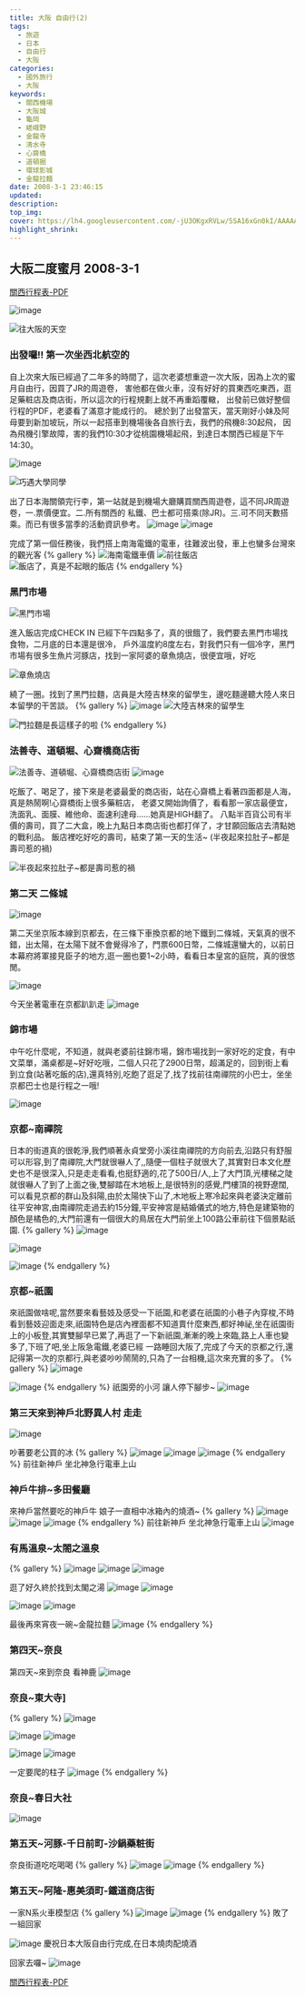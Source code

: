 ```yaml
---
title: 大阪 自由行(2)
tags:
  - 旅遊
  - 日本
  - 自由行
  - 大阪
categories: 
  - 國外旅行
  - 大阪
keywords:
  - 關西機場
  - 大阪城
  - 龜岡
  - 嵯峨野
  - 金龍寺
  - 清水寺
  - 心齋橋
  - 道頓掘
  - 環球影城
  - 金龍拉麵
date: 2008-3-1 23:46:15
updated:
description:
top_img:
cover: https://lh4.googleusercontent.com/-jU3OKgxRVLw/SSA16xGn0kI/AAAAAAAAAok/lYGpoq0eO6Q/w1024-h768-no/3day-166.JPG
highlight_shrink:
---
```


## 大阪二度蜜月 2008-3-1

[關西行程表-PDF](https://drive.google.com/file/d/0B-Mrerkj4hunVFg1ZlRydkZaSjA/edit?usp=sharing)

![image](https://lh6.googleusercontent.com/-6aL_qRNoILA/SSA0f41prAI/AAAAAAAAAlQ/P5lOeiew5Lo/w1024-h768-no/1day-016.JPG)

![往大阪的天空](http://link.photo.pchome.com.tw/s08/nick_6/11/123754866354/)

### **出發囉!! 第一次坐西北航空的**

自上次來大阪已經過了二年多的時間了，這次老婆想重遊一次大阪，因為上次的蜜月自由行，因買了JR的周遊卷， 害他都在做火車，沒有好好的買東西吃東西，逛足藥粧店及商店街，所以這次的行程規劃上就不再重蹈覆轍， 出發前已做好整個行程的PDF，老婆看了滿意才能成行的。
總於到了出發當天，當天剛好小妹及阿母要到新加坡玩，所以一起搭車到機場後各自旅行去，我們的飛機8:30起飛， 因為飛機引擎故障，害的我們10:30才從桃園機場起飛，到達日本關西已經是下午14:30。

![image](http://link.photo.pchome.com.tw/s08/nick_6/11/123754866465/)

![巧遇大學同學](http://link.photo.pchome.com.tw/s08/nick_6/11/123754868024/)

出了日本海關領完行李，第一站就是到機場大廳購買關西周遊卷，這不同JR周遊卷，一.票價便宜。二.所有關西的 私鐵、巴士都可搭乘(除JR)。三.可不同天數搭乘。而已有很多當季的活動資訊參考。
![image](https://lh6.googleusercontent.com/-3UA-cAp3Z-Q/UvxS2gmkR9I/AAAAAAAARcI/w33egXlAW_Q/w1184-h888-no/DSC03869.JPG)
![image](https://lh6.googleusercontent.com/-ia9wSW0LNZk/UvxS2C5ODwI/AAAAAAAARcM/h2eX8WHip9I/w1184-h888-no/DSC03870.JPG)

完成了第一個任務後，我們搭上南海電鐵的電車，往難波出發，車上也蠻多台灣來的觀光客
{% gallery %}
![海南電鐵車價](http://link.photo.pchome.com.tw/s08/nick_6/11/123754867848/)
![前往飯店](http://link.photo.pchome.com.tw/s08/nick_6/11/123754867648/)
![飯店了，真是不起眼的飯店](http://link.photo.pchome.com.tw/s08/nick_6/11/123754866255/)
{% endgallery %}

### **黑門市場**

![黑門市場](http://link.photo.pchome.com.tw/s08/nick_6/11/123754867453/)

進入飯店完成CHECK IN 已經下午四點多了，真的很餓了，我們要去黑門市場找食物，二月底的日本還是很冷， 戶外溫度約8度左右，對我們只有一個冷字，黑門市場有很多生魚片河豚店，找到一家阿婆的章魚燒店，很便宜哦，好吃

![章魚燒店](http://link.photo.pchome.com.tw/s08/nick_6/11/123754867270/)

繞了一圈。找到了黑門拉麵，店員是大陸吉林來的留學生，邊吃麵邊聽大陸人來日本留學的干苦談。
{% gallery %}
![image](http://link.photo.pchome.com.tw/s08/nick_6/11/123754867085/)
![大陸吉林來的留學生](http://link.photo.pchome.com.tw/s08/nick_6/11/123754866954/)

![門拉麵是長這樣子的啦](http://link.photo.pchome.com.tw/s08/nick_6/11/123754866795/)
{% endgallery %}

### **法善寺、道頓堀、心齋橋商店街**

![法善寺、道頓堀、心齋橋商店街](https://lh4.googleusercontent.com/-sRvr6dlGrtU/SSA0s1fe8wI/AAAAAAAAAlo/dQZGESz0oi0/w1024-h576-no/1day-072.JPG)
![image](http://link.photo.pchome.com.tw/s08/nick_6/11/123754866122/)

吃飯了、喝足了，接下來是老婆最愛的商店街，站在心齋橋上看著四面都是人海，真是熱鬧啊!心齋橋街上很多藥粧店， 老婆又開始詢價了，看看那一家店最便宜，洗面乳、面膜、維他命、面速利達母......她真是HIGH翻了。
八點半百貨公司有半價的壽司，買了二大盒，晚上九點日本商店街也都打佯了，才甘願回飯店去清點她的戰利品。
飯店裡吃好吃的壽司，結束了第一天的生活~ (半夜起來拉肚子~都是壽司惹的禍)

![半夜起來拉肚子~都是壽司惹的禍](http://link.photo.pchome.com.tw/s08/nick_6/11/123754866651/)

### **第二天 二條城**

![image](https://lh3.googleusercontent.com/-DaFm8L2FMnI/SSA0zhlNMRI/AAAAAAAAAl4/g6VYWYT8NJw/w1024-h768-no/2day-011.JPG)

第二天坐京阪本線到京都去，在三條下車換京都的地下鐵到二條城，天氣真的很不錯，出太陽，在太陽下就不會覺得冷了，門票600日幣，二條城還蠻大的，以前日本幕府將軍接見臣子的地方,逛一圈也要1~2小時，看看日本皇宮的庭院，真的很悠閒。

![image](https://lh6.googleusercontent.com/-m-U9r8cL-N0/SSA1Ej5OmSI/AAAAAAAAAmc/q3u9ZSX2P0I/w1024-h768-no/2day-046.JPG)

今天坐著電車在京都趴趴走
![image](https://lh5.googleusercontent.com/-bqeCd0hHLFU/SSA1JoF1D9I/AAAAAAAAAms/sWXyDlbfZoY/w1024-h768-no/2day-056.JPG)

### **錦市場**

中午吃什麼呢，不知道，就與老婆前往錦市場，錦市場找到一家好吃的定食，有中文菜單，滿桌都是~好好吃哦，二個人只花了2900日幣，超滿足的，回到街上看到立食(站著吃飯的店),還真特別,吃飽了逛足了,找了找前往南禪院的小巴士，坐坐京都巴士也是行程之一哦!

![image](https://lh4.googleusercontent.com/-LkvbFtdcVao/SSA1OH6YvBI/AAAAAAAAAm0/6LBiAYJHJNE/w1024-h768-no/2day-111.JPG)

### **京都~南禪院**

日本的街道真的很乾淨,我們順著永貞堂旁小溪往南禪院的方向前去,沿路只有舒服可以形容,到了南禪院,大門就很嚇人了,,隨便一個柱子就很大了,其實對日本文化歷史也不是很深入,只是走走看看,也挺舒適的,花了500日/人,上了大門頂,光樓梯之陡就很嚇人了到了上面之後,雙腳踏在木地板上,是很特別的感覺,門樓頂的視野遼闊,可以看見京都的群山及斜陽,由於太陽快下山了,木地板上寒冷起來與老婆決定離前往平安神宮,由南禪院走過去約15分鐘,平安神宮是結婚儀式的地方,特色是建築物的顏色是橘色的,大門前還有一個很大的鳥居在大門前坐上100路公車前往下個景點祇園.
{% gallery %}
![image](https://lh6.googleusercontent.com/-lVTDIfaybZk/SSA1Q18g3bI/AAAAAAAAAm8/jc8BfdCA90o/w1024-h576-no/2day-152.JPG)

![image](https://lh5.googleusercontent.com/-6x39h2pUJ7k/SSA1TVRT2EI/AAAAAAAAAnE/UrLJGhFEvJA/w1024-h576-no/2day-163.JPG)

![image](https://lh6.googleusercontent.com/-xgeduF1-UiE/SSA1WXNvncI/AAAAAAAAAnM/ZcDOBXvVCHY/w1024-h768-no/2day-161.JPG)
{% endgallery %}

### **京都~祇園**

來祇園做啥呢,當然要來看藝妓及感受一下祇園,和老婆在祇園的小巷子內穿梭,不時看到藝妓迎面走來,祇園特色是店內裡面都不知道賣什麼東西,都好神祕,坐在祇園街上的小板登,其實雙腳早已累了,再逛了一下新祇園,漸漸的晚上來臨,路上人車也變多了,下班了吧,坐上阪急電鐵,老婆已經
一路睡回大阪了,完成了今天的京都之行,還記得第一次的京都行,與老婆吵吵鬧鬧的,只為了一台相機,這次來充實的多了。
{% gallery %}
![image](https://lh4.googleusercontent.com/-GSLFNJLm6Bo/SSA1hM9IBeI/AAAAAAAAAnk/4Pw8ZVpF4Yw/w1024-h768-no/2day-166.JPG)

![image](https://lh6.googleusercontent.com/-3CYzwg3RNMo/UvxS2WCddqI/AAAAAAAARcE/sleYfhpyqUI/w1184-h888-no/DSC03858.JPG)
{% endgallery %}
祇園旁的小河 讓人停下腳步~
![image](https://lh3.googleusercontent.com/-uiDWHM4yZks/SSA1j81lNqI/AAAAAAAAAns/dqBlOPw6_MU/w1024-h576-no/2day-177.JPG)

### **第三天來到神戶北野異人村 走走**

![image](https://lh5.googleusercontent.com/-TqjcXl2-bSc/SSA1uchW_SI/AAAAAAAAAoE/S3TIaA7OxiY/w1024-h768-no/3day-066.JPG)

吵著要老公買的冰
{% gallery %}
![image](https://lh4.googleusercontent.com/-PSLSiLp-B9g/SSA106cprlI/AAAAAAAAAoU/5yqRKMQoAxo/w1024-h768-no/3day-141.JPG)
![image](https://lh4.googleusercontent.com/MES1zVLQvmRfuqodGmIx8MiNuAjKKcpjGRSvpP25IC_m=w1184-h888-no)
![image](https://lh5.googleusercontent.com/-vg6P-qWFEtM/UvxTxdd2mwI/AAAAAAAARc8/gW2G4KcaNFc/w1184-h888-no/DSC04017.JPG)
{% endgallery %}
前往新神戶 坐北神急行電車上山

### **神戶牛排~多田餐廳**

來神戶當然要吃的神戶牛 娘子一直相中冰箱內的燒酒~
{% gallery %}
![image](https://lh5.googleusercontent.com/1einsfkiq5-_5ZTAdB7PUeIOS6RHBmDuHZHMACAwqWSd=w1184-h888-no)
![image](https://lh5.googleusercontent.com/-WKJ5lG7ec4s/UvxTUhQxctI/AAAAAAAARcw/3IhE4S8eQ-I/w1184-h888-no/DSC04000.JPG)
![image](https://lh6.googleusercontent.com/-geiR03Y7GdU/UvxTX0rpDiI/AAAAAAAARcs/nC0vpk9Xn_g/w1184-h888-no/DSC04005.JPG)
{% endgallery %}
前往新神戶 坐北神急行電車上山
![image](https://lh6.googleusercontent.com/-828LWSokGy0/UvxT3PPMHwI/AAAAAAAARdM/D0gDqPG59E4/w666-h888-no/DSC04049.JPG)

### **有馬溫泉~太閤之溫泉**

{% gallery %}
![image](https://lh6.googleusercontent.com/-E82vctAaHgc/UvxT_epfNEI/AAAAAAAARdk/mkDxjEXCDC4/w1184-h888-no/DSC04054.JPG)
![image](https://lh4.googleusercontent.com/-jU3OKgxRVLw/SSA16xGn0kI/AAAAAAAAAok/lYGpoq0eO6Q/w1024-h768-no/3day-166.JPG)
![image](https://lh4.googleusercontent.com/-y8uW5b8VJno/SSA2DNYM9pI/AAAAAAAAAo0/vVyGcmCCcr0/w1024-h768-no/3day-211.JPG)

逛了好久終於找到太閣之湯
![image](https://lh4.googleusercontent.com/-3x65Nhmv9hI/SSA2LelPteI/AAAAAAAAApM/oyaLtzGNe9E/w1024-h768-no/3day-226.JPG)
![image](https://lh4.googleusercontent.com/-HUqNzov5YOA/SSA2PivqjZI/AAAAAAAAApU/iQPZ9ilNnyc/w1024-h768-no/3day-231.JPG)

![image](https://lh6.googleusercontent.com/-ifOkuM6sjXk/SSA2SikK9UI/AAAAAAAAApc/GSgH0RRAlzI/w1024-h768-no/3day-236.JPG)
![image](https://lh3.googleusercontent.com/-_61pYj5kolg/SSA2Uc9SzeI/AAAAAAAAApk/efmInDz3fDw/w1024-h768-no/3day-241.JPG)

最後再來宵夜一碗~金龍拉麵
![image](https://lh3.googleusercontent.com/-WB6dP8xr1CE/SSA2Xfi2TgI/AAAAAAAAAps/Hfx-_PnR5ng/w1024-h768-no/3day-256.JPG)
{% endgallery %}

### **第四天~奈良**

第四天~來到奈良 看神鹿
![image](https://lh5.googleusercontent.com/-VpkTxHEG29A/SSA2gqMDP8I/AAAAAAAAAqI/ybcVr6wbjpA/w1024-h768-no/4day-011.JPG)

### 奈良~東大寺]

{% gallery %}
![image](https://lh5.googleusercontent.com/-nhczixCFJz0/SSA2nmJt27I/AAAAAAAAAqY/W4EcL35tP5Q/w1024-h768-no/4day-041.JPG)

![image](https://lh5.googleusercontent.com/-W2hbL1s8S9w/SSA23XzooYI/AAAAAAAAAq4/opOs52mAtxs/w1024-h768-no/4day-071.JPG)
![image](https://lh5.googleusercontent.com/-chdMJ4rYmeo/SSA25j4vXnI/AAAAAAAAArA/u3t6QwHKfC4/w1024-h768-no/4day-086.JPG)

![image](https://lh5.googleusercontent.com/e3gGI-7ROqNzHd8upPesOiVJMR60OgcoaiPWomEDd1g=w1024-h768-no)
![image](https://lh5.googleusercontent.com/-tZFm1cY4MZo/SSA3DJZdoiI/AAAAAAAAArQ/EOkd4c7UD_g/w1024-h768-no/4day-101.JPG)

一定要爬的柱子
![image](https://lh6.googleusercontent.com/-kV7PqtiD6ts/SSA2wmOc5MI/AAAAAAAAAqo/ZpneGC_2uMQ/w1024-h768-no/4day-061.JPG)
{% endgallery %}

### **奈良~春日大社**

![image](https://lh5.googleusercontent.com/-gABbrznitek/SSA3I5p8jHI/AAAAAAAAArg/WsGo9i9Zgn4/w1024-h768-no/4day-131.JPG)

### 第五天~河豚-千日前町-沙鍋藥粧街

奈良街道吃吃喝喝
{% gallery %}
![image](https://lh6.googleusercontent.com/-mX-ZHZt-0cM/SSA3Leh7KPI/AAAAAAAAAro/Ka3Ix8AEGv8/w1024-h768-no/4day-156.JPG)
![image](https://lh5.googleusercontent.com/-JjnzNSERBrI/SSA3SBizXjI/AAAAAAAAAr4/cAe8ofwC6OQ/w1024-h768-no/5day-011.JPG)
{% endgallery %}

### 第五天~阿隆-惠美須町-鐵道商店街

一家N系火車模型店
{% gallery %}
![image](https://lh5.googleusercontent.com/-XUXP2AmXs6s/SSA3WJn5PwI/AAAAAAAAAsA/YUa-5O9d6_k/w1024-h768-no/5day-021.JPG)
![image](https://lh6.googleusercontent.com/-1pXh5yta4k8/UvxX_TtPp6I/AAAAAAAAReM/11WShxJwixA/w1184-h888-no/DSC04531.JPG)
{% endgallery %}
敗了一組回家

![image](https://lh6.googleusercontent.com/-vBuwTiUS6gA/UvxX_mEOT-I/AAAAAAAAReQ/x6Dsj71BWlA/w666-h888-no/DSC04526.JPG)
慶祝日本大阪自由行完成,在日本燒肉配燒酒

回家去囉~
![image](https://lh4.googleusercontent.com/--8JDR37Sgkg/SSA3XR21XwI/AAAAAAAAAsI/ewJtgSBmDow/w1024-h768-no/5day-036.JPG)

[關西行程表-PDF](https://drive.google.com/file/d/0B-Mrerkj4hunVFg1ZlRydkZaSjA/edit?usp=sharing)
